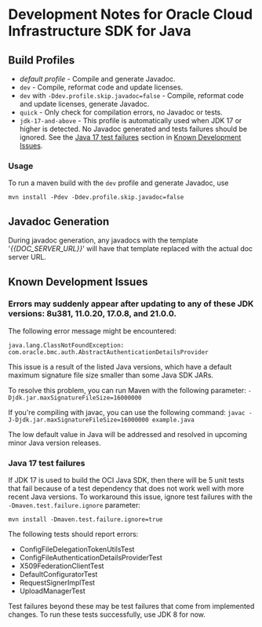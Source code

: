 # Development Notes for Oracle Cloud Infrastructure SDK for Java

## Build Profiles

- *default profile* - Compile and generate Javadoc.
- `dev` - Compile, reformat code and update licenses.
- `dev` with `-Ddev.profile.skip.javadoc=false` - Compile, reformat code and update licenses, generate Javadoc.
- `quick` - Only check for compilation errors, no Javadoc or tests.
- `jdk-17-and-above` - This profile is automatically used when JDK 17 or higher is detected. No Javadoc generated and tests failures should be ignored. See the [Java 17 test failures](#Java17TestFailures) section in [Known Development Issues](#KnownDevelopmentIssues).

### Usage
To run a maven build with the `dev` profile and generate Javadoc, use
```
mvn install -Pdev -Ddev.profile.skip.javadoc=false
```

## Javadoc Generation
During javadoc generation, any javadocs with the template '*{{DOC_SERVER_URL}}*' will have that template replaced with the actual doc server URL.

## <a id="KnownDevelopmentIssues"></a>Known Development Issues

### Errors may suddenly appear after updating to any of these JDK versions: 8u381, 11.0.20, 17.0.8, and 21.0.0.

The following error message might be encountered:
```
java.lang.ClassNotFoundException: com.oracle.bmc.auth.AbstractAuthenticationDetailsProvider
```
This issue is a result of the listed Java versions, which have a default maximum signature file size smaller than some Java SDK JARs.

To resolve this problem, you can run Maven with the following parameter:
`-Djdk.jar.maxSignatureFileSize=16000000`

If you're compiling with javac, you can use the following command:
`javac -J-Djdk.jar.maxSignatureFileSize=16000000 example.java`

The low default value in Java will be addressed and resolved in upcoming minor Java version releases.

### <a id="Java17TestFailures"></a> Java 17 test failures
If JDK 17 is used to build the OCI Java SDK, then there will be 5 unit tests that fail because of a test dependency that does not work well with more recent Java versions. To workaround this issue, ignore test failures with the `-Dmaven.test.failure.ignore` parameter:
```
mvn install -Dmaven.test.failure.ignore=true
```
The following tests should report errors: 
 - ConfigFileDelegationTokenUtilsTest
 - ConfigFileAuthenticationDetailsProviderTest
 - X509FederationClientTest
 - DefaultConfiguratorTest
 - RequestSignerImplTest
 - UploadManagerTest

Test failures beyond these may be test failures that come from implemented changes. To run these tests successfully, use JDK 8 for now.